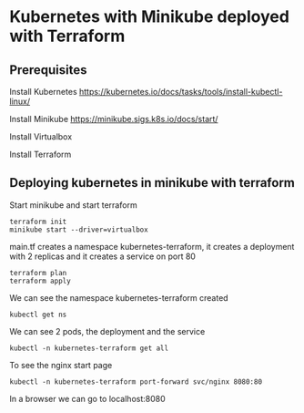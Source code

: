 # Kubernetes with Minikube deployed with Terraform

## Prerequisites

Install Kubernetes
https://kubernetes.io/docs/tasks/tools/install-kubectl-linux/

Install Minikube
https://minikube.sigs.k8s.io/docs/start/

Install Virtualbox

Install Terraform

## Deploying kubernetes in minikube with terraform

Start minikube and start terraform
```
terraform init
minikube start --driver=virtualbox
```

main.tf creates a namespace kubernetes-terraform, it creates a deployment with 2 replicas and it creates a service on port 80
```
terraform plan
terraform apply
```

We can see the namespace kubernetes-terraform created
```
kubectl get ns
```

We can see 2 pods, the deployment and the service
```
kubectl -n kubernetes-terraform get all
```

To see the nginx start page
```
kubectl -n kubernetes-terraform port-forward svc/nginx 8080:80
```
In a browser we can go to localhost:8080

